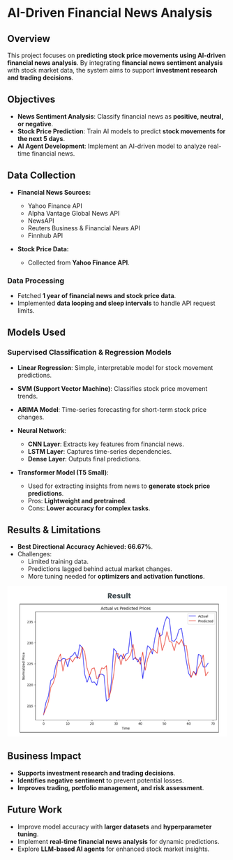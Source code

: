 # AI-Driven Financial News Analysis  

## Overview  
This project focuses on **predicting stock price movements using AI-driven financial news analysis**. By integrating **financial news sentiment analysis** with stock market data, the system aims to support **investment research and trading decisions**.  

## Objectives  
- **News Sentiment Analysis**: Classify financial news as **positive, neutral, or negative**.  
- **Stock Price Prediction**: Train AI models to predict **stock movements for the next 5 days**.  
- **AI Agent Development**: Implement an AI-driven model to analyze real-time financial news.  

## Data Collection  
- **Financial News Sources:**  
  - Yahoo Finance API  
  - Alpha Vantage Global News API  
  - NewsAPI  
  - Reuters Business & Financial News API  
  - Finnhub API  

- **Stock Price Data:**  
  - Collected from **Yahoo Finance API**.  

### Data Processing  
- Fetched **1 year of financial news and stock price data**.  
- Implemented **data looping and sleep intervals** to handle API request limits.  

## Models Used  
### **Supervised Classification & Regression Models**  
- **Linear Regression**: Simple, interpretable model for stock movement predictions.  
- **SVM (Support Vector Machine)**: Classifies stock price movement trends.  
- **ARIMA Model**: Time-series forecasting for short-term stock price changes.  
- **Neural Network**:  
  - **CNN Layer**: Extracts key features from financial news.  
  - **LSTM Layer**: Captures time-series dependencies.  
  - **Dense Layer**: Outputs final predictions.  

- **Transformer Model (T5 Small)**:  
  - Used for extracting insights from news to **generate stock price predictions**.  
  - Pros: **Lightweight and pretrained**.  
  - Cons: **Lower accuracy for complex tasks**.  

## Results & Limitations  
- **Best Directional Accuracy Achieved: 66.67%**.  
- Challenges:  
  - Limited training data.  
  - Predictions lagged behind actual market changes.  
  - More tuning needed for **optimizers and activation functions**.

![Graphed Results](images/graph.png)

## Business Impact  
- **Supports investment research and trading decisions**.  
- **Identifies negative sentiment** to prevent potential losses.  
- **Improves trading, portfolio management, and risk assessment**.  

## Future Work  
- Improve model accuracy with **larger datasets** and **hyperparameter tuning**.  
- Implement **real-time financial news analysis** for dynamic predictions.  
- Explore **LLM-based AI agents** for enhanced stock market insights.  

